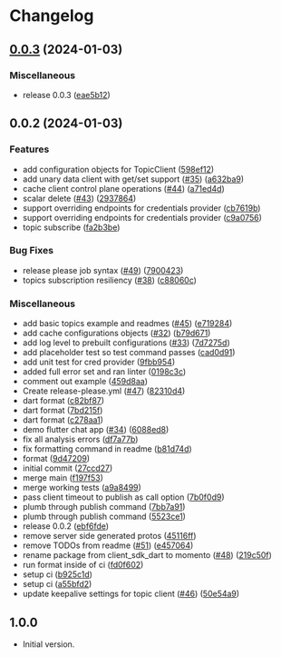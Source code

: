 # Changelog

## [0.0.3](https://github.com/momentohq/client-sdk-dart/compare/v0.0.2...v0.0.3) (2024-01-03)


### Miscellaneous

* release 0.0.3 ([eae5b12](https://github.com/momentohq/client-sdk-dart/commit/eae5b12794d156ff793d7dec2caf9f9859115da8))

## 0.0.2 (2024-01-03)


### Features

* add configuration objects for TopicClient ([598ef12](https://github.com/momentohq/client-sdk-dart/commit/598ef1253aacc96f1db6d596e86f718b17b5b179))
* add unary data client with get/set support ([#35](https://github.com/momentohq/client-sdk-dart/issues/35)) ([a632ba9](https://github.com/momentohq/client-sdk-dart/commit/a632ba95ed6ea3e1019185a46f10a502433a6d51))
* cache client control plane operations ([#44](https://github.com/momentohq/client-sdk-dart/issues/44)) ([a71ed4d](https://github.com/momentohq/client-sdk-dart/commit/a71ed4d059c4f5d63c701a5985ed1115241ab728))
* scalar delete ([#43](https://github.com/momentohq/client-sdk-dart/issues/43)) ([2937864](https://github.com/momentohq/client-sdk-dart/commit/2937864c5f357640d9dc371bfdccc695a6bcc91f))
* support overriding endpoints for credentials provider ([cb7619b](https://github.com/momentohq/client-sdk-dart/commit/cb7619bcbb3ddea2d88cfc53f9b120e4b1b2b2bc))
* support overriding endpoints for credentials provider ([c9a0756](https://github.com/momentohq/client-sdk-dart/commit/c9a075648d4cf31a4e62d7ed63e52e6f8c39e6a5))
* topic subscribe ([fa2b3be](https://github.com/momentohq/client-sdk-dart/commit/fa2b3bef8192788896fbacbe5f44c2ad13774260))


### Bug Fixes

* release please job syntax ([#49](https://github.com/momentohq/client-sdk-dart/issues/49)) ([7900423](https://github.com/momentohq/client-sdk-dart/commit/790042304679b1deb218220b208188f5289fc73d))
* topics subscription resiliency ([#38](https://github.com/momentohq/client-sdk-dart/issues/38)) ([c88060c](https://github.com/momentohq/client-sdk-dart/commit/c88060cfa2d85c8df40cf3cb307b012c9099d6c3))


### Miscellaneous

* add basic topics example and readmes ([#45](https://github.com/momentohq/client-sdk-dart/issues/45)) ([e719284](https://github.com/momentohq/client-sdk-dart/commit/e7192846fca5d570c30aac6d2775bf56e28c0ea3))
* add cache configurations objects ([#32](https://github.com/momentohq/client-sdk-dart/issues/32)) ([b79d671](https://github.com/momentohq/client-sdk-dart/commit/b79d671f7e761ed74e6aae231632d2afa810e525))
* add log level to prebuilt configurations ([#33](https://github.com/momentohq/client-sdk-dart/issues/33)) ([7d7275d](https://github.com/momentohq/client-sdk-dart/commit/7d7275dbbd279c24a324ff87a902c45d1c3b82b0))
* add placeholder test so test command passes ([cad0d91](https://github.com/momentohq/client-sdk-dart/commit/cad0d912dab3f194d1a279bf71cc96fbdc5602ec))
* add unit test for cred provider ([9fbb954](https://github.com/momentohq/client-sdk-dart/commit/9fbb954ba2caf344e895f07183648520210b6d65))
* added full error set and ran linter ([0198c3c](https://github.com/momentohq/client-sdk-dart/commit/0198c3cb7c36b95010cd40e6bf19595764db2496))
* comment out example ([459d8aa](https://github.com/momentohq/client-sdk-dart/commit/459d8aae5eb65f0cc54b183cda1c7ceee6919e68))
* Create release-please.yml ([#47](https://github.com/momentohq/client-sdk-dart/issues/47)) ([82310d4](https://github.com/momentohq/client-sdk-dart/commit/82310d4c4c783d20ec151909d15ce91560c0641b))
* dart format ([c82bf87](https://github.com/momentohq/client-sdk-dart/commit/c82bf879d29844db8b0f9c676fc6eb70f416fce9))
* dart format ([7bd215f](https://github.com/momentohq/client-sdk-dart/commit/7bd215f8177cf899a12a9301eb3eeb93884653eb))
* dart format ([c278aa1](https://github.com/momentohq/client-sdk-dart/commit/c278aa1471912aeae25755254b6b660db8310d0a))
* demo flutter chat app ([#34](https://github.com/momentohq/client-sdk-dart/issues/34)) ([6088ed8](https://github.com/momentohq/client-sdk-dart/commit/6088ed8cadd67b8c6e779d73e03cbe6dc0b26d90))
* fix all analysis errors ([df7a77b](https://github.com/momentohq/client-sdk-dart/commit/df7a77befa5b8278f4471a9a47ac50a36d0989bb))
* fix formatting command in readme ([b81d74d](https://github.com/momentohq/client-sdk-dart/commit/b81d74d2e6381e9a037d966c14ac1a4d05c78c88))
* format ([9d47209](https://github.com/momentohq/client-sdk-dart/commit/9d4720924405b8f1972f3d6e550d4d6f644f3239))
* initial commit ([27ccd27](https://github.com/momentohq/client-sdk-dart/commit/27ccd27b209439591f49b0cad670ca47e7882252))
* merge main ([f197f53](https://github.com/momentohq/client-sdk-dart/commit/f197f5333369e8971886e6940faf96a0ed3acf9e))
* merge working tests ([a9a8499](https://github.com/momentohq/client-sdk-dart/commit/a9a849900983736b5e5cbc7e8e6772b7d9b16636))
* pass client timeout to publish as call option ([7b0f0d9](https://github.com/momentohq/client-sdk-dart/commit/7b0f0d9dd6927d45f2b8e1e4e0f745bc577dda03))
* plumb through publish command ([7bb7a91](https://github.com/momentohq/client-sdk-dart/commit/7bb7a91b211c4b046f1ca1629a317c35ba9a1b7a))
* plumb through publish command ([5523ce1](https://github.com/momentohq/client-sdk-dart/commit/5523ce1b8ec7e05926f3847d92bd94e3ad52a10f))
* release 0.0.2 ([ebf6fde](https://github.com/momentohq/client-sdk-dart/commit/ebf6fde52ed73168d4f72c3f5f7f290839f19f6e))
* remove server side generated protos ([45116ff](https://github.com/momentohq/client-sdk-dart/commit/45116ff224aefd8020b8a46de0ae3f57e8b6f7a4))
* remove TODOs from readme ([#51](https://github.com/momentohq/client-sdk-dart/issues/51)) ([e457064](https://github.com/momentohq/client-sdk-dart/commit/e457064232a0db8353576848b2de22d39a0b3401))
* rename package from client_sdk_dart to momento ([#48](https://github.com/momentohq/client-sdk-dart/issues/48)) ([219c50f](https://github.com/momentohq/client-sdk-dart/commit/219c50f4bd49d80f3efdc56e3ad9724e73a9f158))
* run format inside of ci ([fd0f602](https://github.com/momentohq/client-sdk-dart/commit/fd0f60262a2a10d464709d4e047bd1b5bc214745))
* setup ci ([b925c1d](https://github.com/momentohq/client-sdk-dart/commit/b925c1df8aac46284932d8ccad458f97e6e6445a))
* setup ci ([a55bfd2](https://github.com/momentohq/client-sdk-dart/commit/a55bfd2fe0e956e4a0c8481e36e1fecf73b1e0b8))
* update keepalive settings for topic client ([#46](https://github.com/momentohq/client-sdk-dart/issues/46)) ([50e54a9](https://github.com/momentohq/client-sdk-dart/commit/50e54a9054c8358fc867cabf768c25fd05c8ca08))

## 1.0.0

- Initial version.
